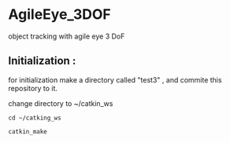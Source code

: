 # AgileEye_3DOF
object tracking with agile eye 3 DoF

## Initialization :

for initialization make a directory called "test3" , and commite this repository to it.

change directory to ~/catkin_ws

`cd ~/catking_ws`

`catkin_make`
